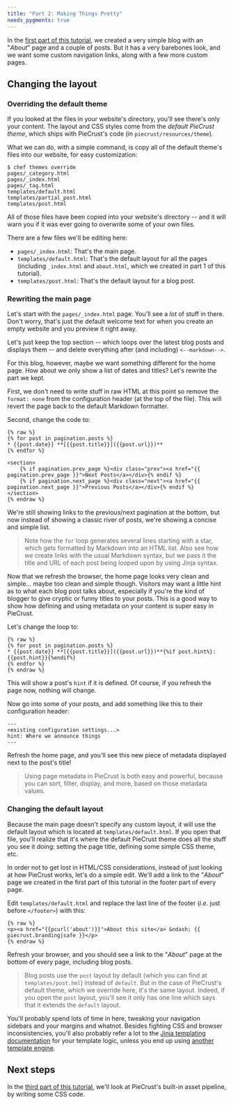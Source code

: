 ```yaml
---
title: "Part 2: Making Things Pretty"
needs_pygments: true
---
```


In the [first part of this tutorial][part1], we created a very simple blog with
an "_About_" page and a couple of posts. But it has a very barebones look, and
we want some custom navigation links, along with a few more custom pages.


## Changing the layout

### Overriding the default theme

If you looked at the files in your website's directory, you'll see there's only
your content. The layout and CSS styles come from the _default PieCrust theme_,
which ships with PieCrust's code (in `piecrust/resources/theme`).

What we can do, with a simple command, is copy all of the default theme's files
into our website, for easy customization:

    $ chef themes override
    pages/_category.html
    pages/_index.html
    pages/_tag.html
    templates/default.html
    templates/partial_post.html
    templates/post.html

All of those files have been copied into your website's directory -- and it will
warn you if it was ever going to overwrite some of your own files.

There are a few files we'll be editing here:

* `pages/_index.html`: That's the main page.
* `templates/default.html`: That's the default layout for all the pages
  (including `_index.html` and `about.html`, which we created in part 1 of this
  tutorial).
* `templates/post.html`: That's the default layout for a blog post.


### Rewriting the main page

Let's start with the `pages/_index.html` page. You'll see a _lot_ of stuff in
there. Don't worry, that's just the default welcome text for when you create an
empty website and you preview it right away.

Let's just keep the top section -- which loops over the latest blog posts and
displays them -- and delete everything after (and including) `<--markdown-->`.

For this blog, however, maybe we want something different for the home page. How
about we only show a list of dates and titles? Let's rewrite the part we kept.

First, we don't need to write stuff in raw HTML at this point so remove the
`format: none` from the configuration header (at the top of the file). This will
revert the page back to the default Markdown formatter.

Second, change the code to:

```htmldjango
{% raw %}
{% for post in pagination.posts %}
* {{post.date}} **[{{post.title}}]({{post.url}})**
{% endfor %}

<section>
    {% if pagination.prev_page %}<div class="prev"><a href="{{ pagination.prev_page }}">Next Posts</a></div>{% endif %}
    {% if pagination.next_page %}<div class="next"><a href="{{ pagination.next_page }}">Previous Posts</a></div>{% endif %}
</section>
{% endraw %}
```

We're still showing links to the previous/next pagination at the bottom, but now
instead of showing a classic river of posts, we're showing a concise and simple
list.

> Note how the `for` loop generates several lines starting with a star, which
> gets formatted by Markdown into an HTML list. Also see how we create links
> with the usual Markdown syntax, but we pass it the title and URL of each post
> being looped upon by using Jinja syntax.

Now that we refresh the browser, the home page looks very clean and simple...
maybe too clean and simple though. Visitors may want a little hint as to what
each blog post talks about, especially if you're the kind of blogger to give
cryptic or funny titles to your posts. This is a good way to show how defining
and using metadata on your content is super easy in PieCrust.

Let's change the loop to:

```jinja
{% raw %}
{% for post in pagination.posts %}
* {{post.date}} **[{{post.title}}]({{post.url}})**{%if post.hint%}: {{post.hint}}{%endif%}
{% endfor %}
{% endraw %}
```

This will show a post's `hint` if it is defined. Of course, if you refresh the
page now, nothing will change.

Now go into some of your posts, and add something like this to their
configuration header:

```
---
<existing configuration settings...>
hint: Where we announce things
---
```

Refresh the home page, and you'll see this new piece of metadata displayed next
to the post's title!

> Using page metadata in PieCrust is both easy and powerful, because you
> can sort, filter, display, and more, based on those metadata values.


### Changing the default layout

Because the main page doesn't specify any custom layout, it will use the default
layout which is located at `templates/default.html`. If you open that file,
you'll realize that it's where the default PieCrust theme does all the stuff you
see it doing: setting the page title, defining some simple CSS theme, etc.

In order not to get lost in HTML/CSS considerations, instead of just looking at
how PieCrust works, let's do a simple edit. We'll add a link to the "_About_"
page we created in the first part of this tutorial in the footer part of every
page.

Edit `templates/default.html` and replace the last line of the footer
(_i.e._ just before `</footer>`) with this:

```jinja
{% raw %}
<p><a href="{{pcurl('about')}}">About this site</a> &ndash; {{ piecrust.branding|safe }}</p>
{% endraw %}
```

Refresh your browser, and you should see a link to the "_About_" page at the
bottom of every page, including blog posts.

> Blog posts use the `post` layout by default (which you can find at
> `templates/post.hml`) instead of `default`. But in the case of PieCrust's
> default theme, which we override here, it's the same layout. Indeed, if you
> open the `post` layout, you'll see it only has one line which says that it
> extends the `default` layout.

You'll probably spend lots of time in here, tweaking your navigation sidebars
and your margins and whatnot. Besides fighting CSS and browser inconsistencies,
you'll also probably refer a lot to the [Jinja templating documentation][jinja]
for your template logic, unless you end up using [another template engine][tpl].

## Next steps

In the [third part of this tutorial][part3], we'll look at PieCrust's built-in
asset pipeline, by writing some CSS code.


[part1]: {{docurl('tutorial/your-first-blog')}}
[part3]: {{docurl('tutorial/adding-colours')}}
[tpl]: {{docurl('content/templating')}}
[jinja]: http://jinja.pocoo.org/docs/dev/templates/

